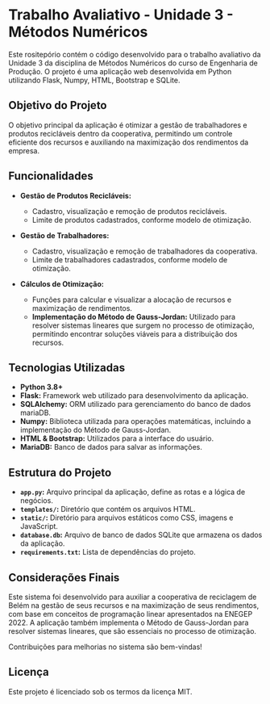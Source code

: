 # Trabalho Avaliativo - Unidade 3 - Métodos Numéricos

Este rositepório contém o código desenvolvido para o trabalho avaliativo da Unidade 3 da disciplina de Métodos Numéricos do curso de Engenharia de Produção. O projeto é uma aplicação web desenvolvida em Python utilizando Flask, Numpy, HTML, Bootstrap e SQLite.

## Objetivo do Projeto

O objetivo principal da aplicação é otimizar a gestão de trabalhadores e produtos recicláveis dentro da cooperativa, permitindo um controle eficiente dos recursos e auxiliando na maximização dos rendimentos da empresa.

## Funcionalidades

- **Gestão de Produtos Recicláveis:**
  - Cadastro, visualização e remoção de produtos recicláveis.
  - Limite de produtos cadastrados, conforme modelo de otimização.

- **Gestão de Trabalhadores:**
  - Cadastro, visualização e remoção de trabalhadores da cooperativa.
  - Limite de trabalhadores cadastrados, conforme modelo de otimização.

- **Cálculos de Otimização:**
  - Funções para calcular e visualizar a alocação de recursos e maximização de rendimentos.
  - **Implementação do Método de Gauss-Jordan:** Utilizado para resolver sistemas lineares que surgem no processo de otimização, permitindo encontrar soluções viáveis para a distribuição dos recursos.

## Tecnologias Utilizadas

- **Python 3.8+**
- **Flask:** Framework web utilizado para desenvolvimento da aplicação.
- **SQLAlchemy:** ORM utilizado para gerenciamento do banco de dados mariaDB.
- **Numpy:** Biblioteca utilizada para operações matemáticas, incluindo a implementação do Método de Gauss-Jordan.
- **HTML & Bootstrap:** Utilizados para a interface do usuário.
- **MariaDB:** Banco de dados para salvar as informações.

## Estrutura do Projeto

- **`app.py`:** Arquivo principal da aplicação, define as rotas e a lógica de negócios.
- **`templates/`:** Diretório que contém os arquivos HTML.
- **`static/`:** Diretório para arquivos estáticos como CSS, imagens e JavaScript.
- **`database.db`:** Arquivo de banco de dados SQLite que armazena os dados da aplicação.
- **`requirements.txt`:** Lista de dependências do projeto.

## Considerações Finais

Este sistema foi desenvolvido para auxiliar a cooperativa de reciclagem de Belém na gestão de seus recursos e na maximização de seus rendimentos, com base em conceitos de programação linear apresentados na ENEGEP 2022. A aplicação também implementa o Método de Gauss-Jordan para resolver sistemas lineares, que são essenciais no processo de otimização.

Contribuições para melhorias no sistema são bem-vindas!

## Licença

Este projeto é licenciado sob os termos da licença MIT.
